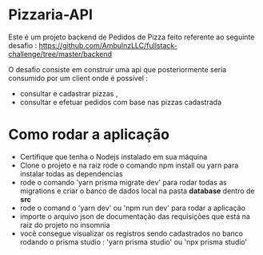 # Pizzaria-API

Este é um projeto backend de Pedidos de Pizza feito referente  ao seguinte desafio : https://github.com/AmbulnzLLC/fullstack-challenge/tree/master/backend 

O desafio  consiste em construir uma api que posteriormente seria consumido por um client onde é possível :  
- consultar e cadastrar pizzas , 
- consultar e efetuar pedidos com base nas pizzas cadastrada

# Como rodar a aplicação

- Certifique que tenha o Nodejs instalado em sua máquina
- Clone o projeto e na raiz rode o comando npm install ou yarn para instalar todas as dependencias
- rode o comando 'yarn prisma migrate dev' para rodar todas as migrations e criar o banco de dados local na pasta **database** dentro de **src**
- rode o comand o 'yarn dev' ou 'npm run dev' para rodar a aplicação
- importe o arquivo json de documentação das requisições que está na raiz do projeto no insomnia
- você consegue visualizar os registros sendo cadastrados no banco rodando o prisma studio : 'yarn prisma studio' ou 'npx prisma studio' 
